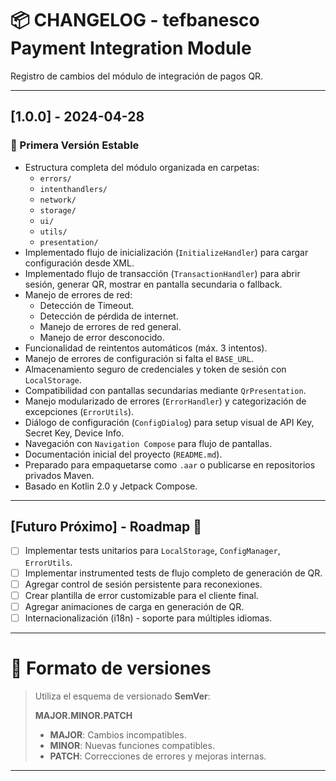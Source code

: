 # 📦 CHANGELOG - tefbanesco Payment Integration Module

Registro de cambios del módulo de integración de pagos QR.

---

## [1.0.0] - 2024-04-28

### 🚀 Primera Versión Estable

- Estructura completa del módulo organizada en carpetas:
    - `errors/`
    - `intenthandlers/`
    - `network/`
    - `storage/`
    - `ui/`
    - `utils/`
    - `presentation/`
- Implementado flujo de inicialización (`InitializeHandler`) para cargar configuración desde XML.
- Implementado flujo de transacción (`TransactionHandler`) para abrir sesión, generar QR, mostrar en pantalla secundaria o fallback.
- Manejo de errores de red:
    - Detección de Timeout.
    - Detección de pérdida de internet.
    - Manejo de errores de red general.
    - Manejo de error desconocido.
- Funcionalidad de reintentos automáticos (máx. 3 intentos).
- Manejo de errores de configuración si falta el `BASE_URL`.
- Almacenamiento seguro de credenciales y token de sesión con `LocalStorage`.
- Compatibilidad con pantallas secundarias mediante `QrPresentation`.
- Manejo modularizado de errores (`ErrorHandler`) y categorización de excepciones (`ErrorUtils`).
- Diálogo de configuración (`ConfigDialog`) para setup visual de API Key, Secret Key, Device Info.
- Navegación con `Navigation Compose` para flujo de pantallas.
- Documentación inicial del proyecto (`README.md`).
- Preparado para empaquetarse como `.aar` o publicarse en repositorios privados Maven.
- Basado en Kotlin 2.0 y Jetpack Compose.

---

## [Futuro Próximo] - Roadmap 🚀

- [ ] Implementar tests unitarios para `LocalStorage`, `ConfigManager`, `ErrorUtils`.
- [ ] Implementar instrumented tests de flujo completo de generación de QR.
- [ ] Agregar control de sesión persistente para reconexiones.
- [ ] Crear plantilla de error customizable para el cliente final.
- [ ] Agregar animaciones de carga en generación de QR.
- [ ] Internacionalización (i18n) - soporte para múltiples idiomas.

---

# 📅 Formato de versiones

> Utiliza el esquema de versionado **SemVer**:
>
> **MAJOR.MINOR.PATCH**
>
> - **MAJOR**: Cambios incompatibles.
> - **MINOR**: Nuevas funciones compatibles.
> - **PATCH**: Correcciones de errores y mejoras internas.

---
